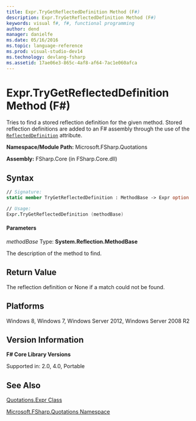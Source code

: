 ```yaml
---
title: Expr.TryGetReflectedDefinition Method (F#)
description: Expr.TryGetReflectedDefinition Method (F#)
keywords: visual f#, f#, functional programming
author: dend
manager: danielfe
ms.date: 05/16/2016
ms.topic: language-reference
ms.prod: visual-studio-dev14
ms.technology: devlang-fsharp
ms.assetid: 17ae06e3-865c-4af8-af64-7ac1e060afca 
---
```


# Expr.TryGetReflectedDefinition Method (F#)

Tries to find a stored reflection definition for the given method. Stored reflection definitions are added to an F# assembly through the use of the [`ReflectedDefinition`](https://msdn.microsoft.com/library/56bb03a2-4deb-4860-b334-f59fdfc95b04) attribute.

**Namespace/Module Path:** Microsoft.FSharp.Quotations

**Assembly:** FSharp.Core (in FSharp.Core.dll)


## Syntax

```fsharp
// Signature:
static member TryGetReflectedDefinition : MethodBase -> Expr option

// Usage:
Expr.TryGetReflectedDefinition (methodBase)
```

#### Parameters
*methodBase*
Type: **System.Reflection.MethodBase**


The description of the method to find.

## Return Value

The reflection definition or None if a match could not be found.

## Platforms
Windows 8, Windows 7, Windows Server 2012, Windows Server 2008 R2


## Version Information
**F# Core Library Versions**

Supported in: 2.0, 4.0, Portable

## See Also
[Quotations.Expr Class](Quotations.Expr-Class-%5BFSharp%5D.md)

[Microsoft.FSharp.Quotations Namespace](Microsoft.FSharp.Quotations-Namespace-%5BFSharp%5D.md)